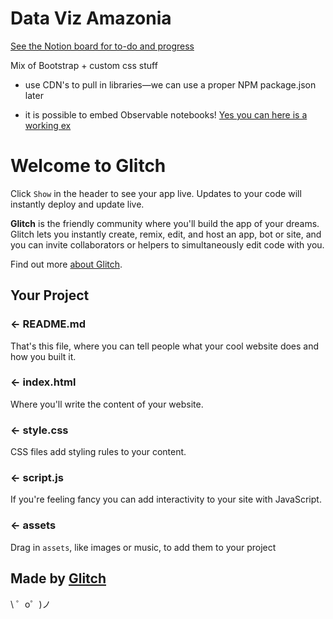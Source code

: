 Data Viz Amazonia
================== 

[See the Notion board for to-do and progress](https://www.notion.so/riledigital/DVZ-Final-AMAZONIA-09fd57d1b9334b6f9c947bdf2bb3df92)

Mix of Bootstrap + custom css stuff

- use CDN's to pull in libraries—we can use a proper NPM package.json later

- it is possible to embed Observable notebooks! [Yes you can here is a working ex](https://observablehq.com/@observablehq/downloading-and-embedding-notebooks)


Welcome to Glitch
=================

Click `Show` in the header to see your app live. Updates to your code will instantly deploy and update live.

**Glitch** is the friendly community where you'll build the app of your dreams. Glitch lets you instantly create, remix, edit, and host an app, bot or site, and you can invite collaborators or helpers to simultaneously edit code with you.

Find out more [about Glitch](https://glitch.com/about).


Your Project
------------

### ← README.md

That's this file, where you can tell people what your cool website does and how you built it.

### ← index.html

Where you'll write the content of your website. 

### ← style.css

CSS files add styling rules to your content.

### ← script.js

If you're feeling fancy you can add interactivity to your site with JavaScript.

### ← assets

Drag in `assets`, like images or music, to add them to your project

Made by [Glitch](https://glitch.com/)
-------------------

\ ゜o゜)ノ
